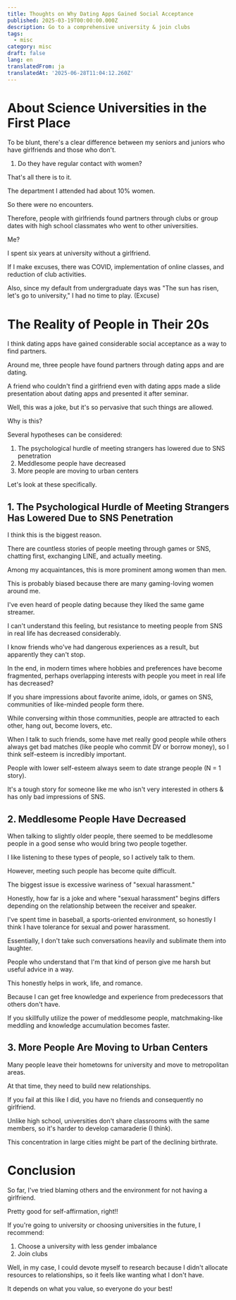 ```yaml
---
title: Thoughts on Why Dating Apps Gained Social Acceptance
published: 2025-03-19T00:00:00.000Z
description: Go to a comprehensive university & join clubs
tags:
  - misc
category: misc
draft: false
lang: en
translatedFrom: ja
translatedAt: '2025-06-28T11:04:12.260Z'
---
```

# About Science Universities in the First Place

To be blunt, there's a clear difference between my seniors and juniors who have girlfriends and those who don't.

1. Do they have regular contact with women?

That's all there is to it.

The department I attended had about 10% women.

So there were no encounters.

Therefore, people with girlfriends found partners through clubs or group dates with high school classmates who went to other universities.

Me?

I spent six years at university without a girlfriend.

If I make excuses, there was COVID, implementation of online classes, and reduction of club activities.

Also, since my default from undergraduate days was "The sun has risen, let's go to university," I had no time to play. (Excuse)

# The Reality of People in Their 20s

I think dating apps have gained considerable social acceptance as a way to find partners.

Around me, three people have found partners through dating apps and are dating.

A friend who couldn't find a girlfriend even with dating apps made a slide presentation about dating apps and presented it after seminar.

Well, this was a joke, but it's so pervasive that such things are allowed.

Why is this?

Several hypotheses can be considered:

1. The psychological hurdle of meeting strangers has lowered due to SNS penetration
2. Meddlesome people have decreased
3. More people are moving to urban centers

Let's look at these specifically.

## 1. The Psychological Hurdle of Meeting Strangers Has Lowered Due to SNS Penetration

I think this is the biggest reason.

There are countless stories of people meeting through games or SNS, chatting first, exchanging LINE, and actually meeting.

Among my acquaintances, this is more prominent among women than men.

This is probably biased because there are many gaming-loving women around me.

I've even heard of people dating because they liked the same game streamer.

I can't understand this feeling, but resistance to meeting people from SNS in real life has decreased considerably.

I know friends who've had dangerous experiences as a result, but apparently they can't stop.

In the end, in modern times where hobbies and preferences have become fragmented, perhaps overlapping interests with people you meet in real life has decreased?

If you share impressions about favorite anime, idols, or games on SNS, communities of like-minded people form there.

While conversing within those communities, people are attracted to each other, hang out, become lovers, etc.

When I talk to such friends, some have met really good people while others always get bad matches (like people who commit DV or borrow money), so I think self-esteem is incredibly important.

People with lower self-esteem always seem to date strange people (N = 1 story).

It's a tough story for someone like me who isn't very interested in others & has only bad impressions of SNS.

## 2. Meddlesome People Have Decreased

When talking to slightly older people, there seemed to be meddlesome people in a good sense who would bring two people together.

I like listening to these types of people, so I actively talk to them.

However, meeting such people has become quite difficult.

The biggest issue is excessive wariness of "sexual harassment."

Honestly, how far is a joke and where "sexual harassment" begins differs depending on the relationship between the receiver and speaker.

I've spent time in baseball, a sports-oriented environment, so honestly I think I have tolerance for sexual and power harassment.

Essentially, I don't take such conversations heavily and sublimate them into laughter.

People who understand that I'm that kind of person give me harsh but useful advice in a way.

This honestly helps in work, life, and romance.

Because I can get free knowledge and experience from predecessors that others don't have.

If you skillfully utilize the power of meddlesome people, matchmaking-like meddling and knowledge accumulation becomes faster.

## 3. More People Are Moving to Urban Centers

Many people leave their hometowns for university and move to metropolitan areas.

At that time, they need to build new relationships.

If you fail at this like I did, you have no friends and consequently no girlfriend.

Unlike high school, universities don't share classrooms with the same members, so it's harder to develop camaraderie (I think).

This concentration in large cities might be part of the declining birthrate.

# Conclusion

So far, I've tried blaming others and the environment for not having a girlfriend.

Pretty good for self-affirmation, right!!

If you're going to university or choosing universities in the future, I recommend:

1. Choose a university with less gender imbalance
2. Join clubs

Well, in my case, I could devote myself to research because I didn't allocate resources to relationships, so it feels like wanting what I don't have.

It depends on what you value, so everyone do your best!
